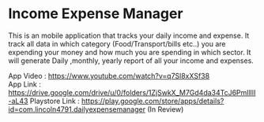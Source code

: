 # Income Expense Manager

This is an mobile application that tracks your daily income and expense. It track all data in which 
category (Food/Transport/bills etc..) you are expending your money and how much you are spending in which sector. 
It will generate Daily ,monthly, yearly report of all your income and expenses.

App Video : https://www.youtube.com/watch?v=q7Sl8xXSf38   
App Link : https://drive.google.com/drive/u/0/folders/1ZjSwkX_M7Gd4da34TcJ6PmllIlI-aL43
Playstore Link : https://play.google.com/store/apps/details?id=com.lincoln4791.dailyexpensemanager (In Review)



